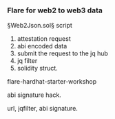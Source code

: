 ### Flare for web2 to web3 data

§Web2Json.sol§ script

1. attestation request
2. abi encoded data
3. submit the request to the jq hub
4. jq filter
5. solidity struct.

flare-hardhat-starter-workshop

abi signature hack.

url, jqfilter, abi signature.
